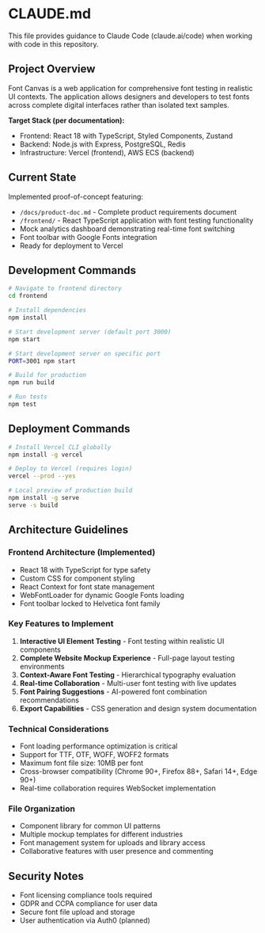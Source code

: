 # CLAUDE.md

This file provides guidance to Claude Code (claude.ai/code) when working with code in this repository.

## Project Overview

Font Canvas is a web application for comprehensive font testing in realistic UI contexts. The application allows designers and developers to test fonts across complete digital interfaces rather than isolated text samples.

**Target Stack (per documentation):**
- Frontend: React 18 with TypeScript, Styled Components, Zustand
- Backend: Node.js with Express, PostgreSQL, Redis
- Infrastructure: Vercel (frontend), AWS ECS (backend)

## Current State

Implemented proof-of-concept featuring:
- `/docs/product-doc.md` - Complete product requirements document
- `/frontend/` - React TypeScript application with font testing functionality
- Mock analytics dashboard demonstrating real-time font switching
- Font toolbar with Google Fonts integration
- Ready for deployment to Vercel

## Development Commands

```bash
# Navigate to frontend directory
cd frontend

# Install dependencies
npm install

# Start development server (default port 3000)
npm start

# Start development server on specific port
PORT=3001 npm start

# Build for production
npm run build

# Run tests
npm test
```

## Deployment Commands

```bash
# Install Vercel CLI globally
npm install -g vercel

# Deploy to Vercel (requires login)
vercel --prod --yes

# Local preview of production build
npm install -g serve
serve -s build
```

## Architecture Guidelines

### Frontend Architecture (Implemented)
- React 18 with TypeScript for type safety
- Custom CSS for component styling
- React Context for font state management
- WebFontLoader for dynamic Google Fonts loading
- Font toolbar locked to Helvetica font family

### Key Features to Implement
1. **Interactive UI Element Testing** - Font testing within realistic UI components
2. **Complete Website Mockup Experience** - Full-page layout testing environments
3. **Context-Aware Font Testing** - Hierarchical typography evaluation
4. **Real-time Collaboration** - Multi-user font testing with live updates
5. **Font Pairing Suggestions** - AI-powered font combination recommendations
6. **Export Capabilities** - CSS generation and design system documentation

### Technical Considerations
- Font loading performance optimization is critical
- Support for TTF, OTF, WOFF, WOFF2 formats
- Maximum font file size: 10MB per font
- Cross-browser compatibility (Chrome 90+, Firefox 88+, Safari 14+, Edge 90+)
- Real-time collaboration requires WebSocket implementation

### File Organization
- Component library for common UI patterns
- Multiple mockup templates for different industries
- Font management system for uploads and library access
- Collaborative features with user presence and commenting

## Security Notes
- Font licensing compliance tools required
- GDPR and CCPA compliance for user data
- Secure font file upload and storage
- User authentication via Auth0 (planned)